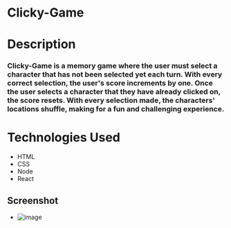 # Clicky-Game

# Description

### Clicky-Game is a memory game where the user must select a character that has not been selected yet each turn. With every correct selection, the user's score increments by one. Once the user selects a character that they have already clicked on, the score resets. With every selection made, the characters' locations shuffle, making for a fun and challenging experience.

# Technologies Used

-   HTML
-   CSS
-   Node
-   React



## Screenshot
- ![image](https://user-images.githubusercontent.com/48258341/58513228-f944d680-816c-11e9-85c3-5f28aa7d4b57.png)